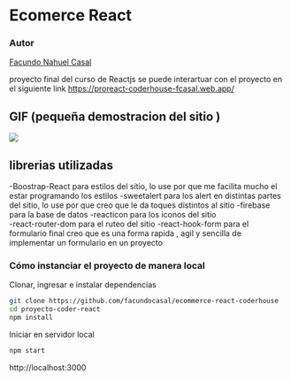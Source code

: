 # Ecomerce React
### Autor
[Facundo Nahuel Casal](https://github.com/facundocasal)

proyecto final del curso de Reactjs se puede interartuar con el proyecto en el siguiente link https://proreact-coderhouse-fcasal.web.app/

## GIF (pequeña demostracion del sitio )

![](demo.gif)

## librerias utilizadas

-Boostrap-React para estilos del sitio, lo use por que me facilita mucho el estar programando los estilos 
-sweetalert para los alert en distintas partes del sitio, lo use por que creo que le da toques distintos al sitio
-firebase para la base de datos 
-reacticon para los iconos del sitio  
-react-router-dom para el ruteo del sitio 
-react-hook-form para el formulario final creo que es una forma rapida ,  agil y sencilla de implementar un formulario en un proyecto 


### Cómo instanciar el proyecto de manera local
Clonar, ingresar e instalar dependencias
``` bash
git clone https://github.com/facundocasal/ecommerce-react-coderhouse
cd proyecto-coder-react
npm install
```
Iniciar en servidor local
``` bash
npm start
```
http://localhost:3000